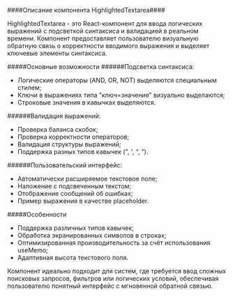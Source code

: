 ####Описание компонента HighlightedTextarea####

HighlightedTextarea - это React-компонент для ввода логических выражений с подсветкой синтаксиса и валидацией в реальном времени. Компонент предоставляет пользователю визуальную обратную связь о корректности вводимого выражения и выделяет ключевые элементы синтаксиса.

#####Основные возможности
######Подсветка синтаксиса:

- Логические операторы (AND, OR, NOT) выделяются специальным стилем;
- Ключи в выражениях типа "ключ=значение" визуально выделаются;
- Строковые значения в кавычках выделяются.

######Валидация выражений:

- Проверка баланса скобок;
- Проверка корректности операторов;
- Валидация структуры выражений;
- Поддержка разных типов кавычек (", ', “, ”).

######Пользовательский интерфейс:

- Автоматически расширяемое текстовое поле;
- Наложение с подсвеченным текстом;
- Отображение сообщений об ошибках;
- Пример выражения в качестве placeholder.

#####Особенности
- Поддержка различных типов кавычек;
- Обработка экранированных символов в строках;
- Оптимизированная производительность за счёт использования useMemo;
- Адаптивная высота текстового поля.

Компонент идеально подходит для систем, где требуется ввод сложных поисковых запросов, фильтров или логических условий, обеспечивая пользователю понятный интерфейс с мгновенной обратной связью.